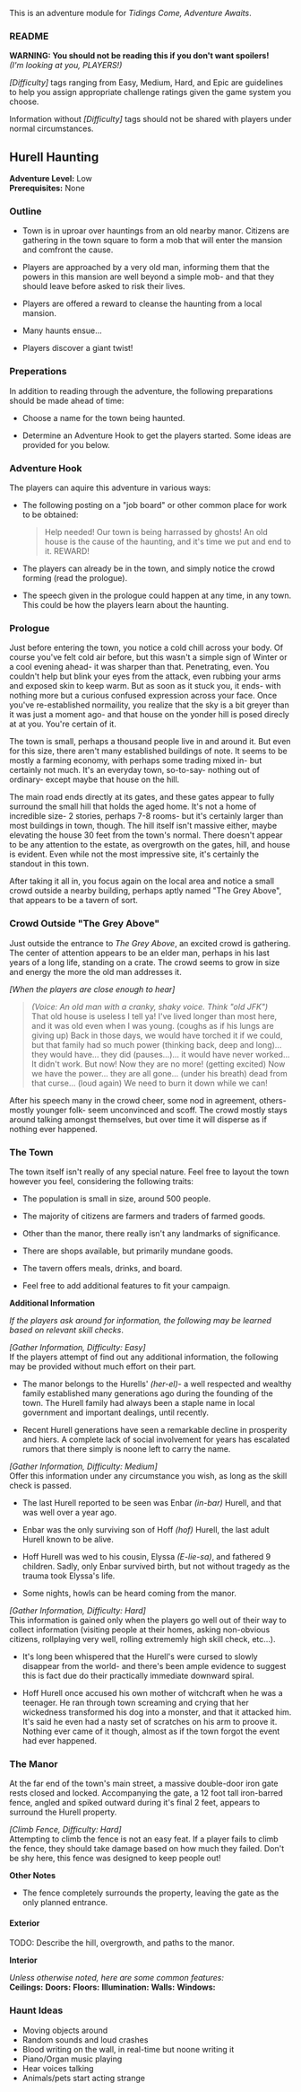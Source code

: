 This is an adventure module for _Tidings Come, Adventure Awaits_.



### README ###

**WARNING: You should not be reading this if you don't want spoilers!**  
_(I'm looking at you, PLAYERS!)_

_[Difficulty]_ tags ranging from Easy, Medium, Hard, and Epic are guidelines to help you assign appropriate challenge ratings given the game system you choose.

Information without _[Difficulty]_ tags should not be shared with players under normal circumstances.



Hurell Haunting
---------------

**Adventure Level:** Low  
**Prerequisites:** None  



### Outline ###

* Town is in uproar over hauntings from an old nearby manor. Citizens are gathering in the town square to form a mob that will enter the mansion and comfront the cause.

* Players are approached by a very old man, informing them that the powers in this mansion are well beyond a simple mob- and that they should leave before asked to risk their lives.

* Players are offered a reward to cleanse the haunting from a local mansion.

* Many haunts ensue...

* Players discover a giant twist!



### Preperations ###

In addition to reading through the adventure, the following preparations should be made ahead of time:

* Choose a name for the town being haunted.

* Determine an Adventure Hook to get the players started. Some ideas are provided for you below.



### Adventure Hook ###

The players can aquire this adventure in various ways:

* The following posting on a "job board" or other common place for work to be obtained:

  > Help needed! Our town is being harrassed by ghosts! An old house is the cause of the haunting, and it's time we put and end to it. REWARD!

* The players can already be in the town, and simply notice the crowd forming (read the prologue).

* The speech given in the prologue could happen at any time, in any town. This could be how the players learn about the haunting.



### Prologue ###

Just before entering the town, you notice a cold chill across your body. Of course you've felt cold air before, but this wasn't a simple sign of Winter or a cool evening ahead- it was sharper than that. Penetrating, even. You couldn't help but blink your eyes from the attack, even rubbing your arms and exposed skin to keep warm. But as soon as it stuck you, it ends- with nothing more but a curious confused expression across your face. Once you've re-established normaility, you realize that the sky is a bit greyer than it was just a moment ago- and that house on the yonder hill is posed direcly at at you. You're certain of it.

The town is small, perhaps a thousand people live in and around it. But even for this size, there aren't many established buildings of note. It seems to be mostly a farming economy, with perhaps some trading mixed in- but certainly not much. It's an everyday town, so-to-say- nothing out of ordinary- except maybe that house on the hill.

The main road ends directly at its gates, and these gates appear to fully surround the small hill that holds the aged home. It's not a home of incredible size- 2 stories, perhaps 7-8 rooms- but it's certainly larger than most buildings in town, though. The hill itself isn't massive either, maybe elevating the house 30 feet from the town's normal. There doesn't appear to be any attention to the estate, as overgrowth on the gates, hill, and house is evident. Even while not the most impressive site, it's certainly the standout in this town.

After taking it all in, you focus again on the local area and notice a small crowd outside a nearby building, perhaps aptly named "The Grey Above", that appears to be a tavern of sort.


### Crowd Outside "The Grey Above" ###

Just outside the entrance to _The Grey Above_, an excited crowd is gathering. The center of attention appears to be an elder man, perhaps in his last years of a long life, standing on a crate. The crowd seems to grow in size and energy the more the old man addresses it.

_[When the players are close enough to hear]_

  > _(Voice: An old man with a cranky, shaky voice. Think "old JFK")_  
    That old house is useless I tell ya! I've lived longer than most here, and it was old even when I was young. (coughs as if his lungs are giving up) Back in those days, we would have torched it if we could, but that family had so much power (thinking back, deep and long)... they would have... they did (pauses...)... it would have never worked... It didn't work. But now! Now they are no more! (getting excited) Now we have the power... they are all gone... (under his breath) dead from that curse... (loud again) We need to burn it down while we can! 

After his speech many in the crowd cheer, some nod in agreement, others- mostly younger folk- seem unconvinced and scoff. The crowd mostly stays around talking amongst themselves, but over time it will disperse as if nothing ever happened.


### The Town ###

The town itself isn't really of any special nature. Feel free to layout the town however you feel, considering the following traits:

* The population is small in size, around 500 people.

* The majority of citizens are farmers and traders of farmed goods.

* Other than the manor, there really isn't any landmarks of significance.

* There are shops available, but primarily mundane goods.

* The tavern offers meals, drinks, and board.

* Feel free to add additional features to fit your campaign.


**Additional Information**

_If the players ask around for information, the following may be learned based on relevant skill checks_.  

_[Gather Information, Difficulty: Easy]_  
If the players attempt of find out any additional information, the following may be provided without much effort on their part.

* The manor belongs to the Hurells' _(her-el)_- a well respected and wealthy family established many generations ago during the founding of the town. The Hurell family had always been a staple name in local government and important dealings, until recently.

* Recent Hurell generations have seen a remarkable decline in prosperity and hiers. A complete lack of social involvement for years has escalated rumors that there simply is noone left to carry the name. 


_[Gather Information, Difficulty: Medium]_  
Offer this information under any circumstance you wish, as long as the skill check is passed.

* The last Hurell reported to be seen was Enbar _(in-bar)_ Hurell, and that was well over a year ago.

* Enbar was the only surviving son of Hoff _(hof)_ Hurell, the last adult Hurell known to be alive. 

* Hoff Hurell was wed to his cousin, Elyssa _(E-lie-sa)_, and fathered 9 children. Sadly, only Enbar survived birth, but not without tragedy as the trauma took Elyssa's life. 

* Some nights, howls can be heard coming from the manor.


_[Gather Information, Difficulty: Hard]_  
This information is gained only when the players go well out of their way to collect information (visiting people at their homes, asking non-obvious citizens, rollplaying very well, rolling extrememly high skill check, etc...).

* It's long been whispered that the Hurell's were cursed to slowly disappear from the world- and there's been ample evidence to suggest this is fact due do their practically immediate downward spiral.

* Hoff Hurell once accused his own mother of witchcraft when he was a teenager. He ran through town screaming and crying that her wickedness transformed his dog into a monster, and that it attacked him. It's said he even had a nasty set of scratches on his arm to proove it. Nothing ever came of it though, almost as if the town forgot the event had ever happened. 



### The Manor ###

At the far end of the town's main street, a massive double-door iron gate rests closed and locked. Accompanying the gate, a 12 foot tall iron-barred fence, angled and spiked outward during it's final 2 feet, appears to surround the Hurell property. 

_[Climb Fence, Difficulty: Hard]_  
Attempting to climb the fence is not an easy feat. If a player fails to climb the fence, they should take damage based on how much they failed. Don't be shy here, this fence was designed to keep people out!


**Other Notes**

* The fence completely surrounds the property, leaving the gate as the only planned entrance.


#### Exterior ####

TODO: Describe the hill, overgrowth, and paths to the manor.

**Interior**

_Unless otherwise noted, here are some common features:_  
**Ceilings:**
**Doors:**
**Floors:**
**Illumination:**
**Walls:**
**Windows:**



### Haunt Ideas ###

* Moving objects around
* Random sounds and loud crashes
* Blood writing on the wall, in real-time but noone writing it
* Piano/Organ music playing
* Hear voices talking
* Animals/pets start acting strange